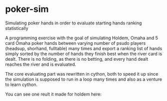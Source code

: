 # poker-sim
Simulating poker hands in order to evaluate starting hands ranking statistically

A programming exercise with the goal of simulating Holdem, Omaha and 5 card Omaha poker hands between varying number of psudo players (headsup, shorhand, fulltable) many times and export a ranking list of hands simply sorted by the number of hands they finish best when the river card is dealt. There is no folding, as there is no betting, and every hand dealt reaches the river and is evaluated.

The core evaluating part was rewritten in cython, both to speed it up since the simulation is supposed to run in a loop many times and also as a venture to learn cython.

You can see one reult it made for holdem here: 
